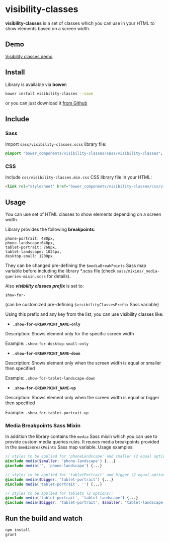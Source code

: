 # visibility-classes

**visibility-classes** is a set of classes which you can use in your HTML to show elements based on a screen width.

## Demo

[Visibility classes demo](http://blog.hospodarets.com/demos/visibility-classes/)

## Install

Library is available via **bower**:

```bash
bower install visibility-classes --save
```

or you can just download it [from Github](https://github.com/malyw/visibility-classes)

## Include

### Sass

Import `sass/visibility-classes.scss` library file:

```sass
@import "bower_components/visibility-classes/sass/visibility-classes";
```

### CSS

Include `css/visibility-classes.min.css` CSS library file in your HTML:

```html
<link rel="stylesheet" href="bower_components/visibility-classes/css/visibility-classes.min.css"/>
```

## Usage

You can use set of HTML classes to show elements depending on a screen width.

Library provides the following **breakpoints**:

```
phone-portrait: 480px,
phone-landscape:640px,
tablet-portrait: 768px,
tablet-landscape: 1024px,
desktop-small: 1200px
```

They can be changed pre-defining the `$mediaBreakPoints` Sass map variable before including the library *.scss file
(check `sass/mixins/_media-queries-mixin.scss` for details).

Also ***visibility classes prefix*** is set to:

`show-for-`

(can be customized pre-defining `$visibilityClassesPrefix` Sass variable)

Using this prefix and any key from the list, you can use visibility classes like:

* **`.show-for-BREAKPOINT_NAME-only`**

Description: Shows element only for the specific screen width

Example: `.show-for-desktop-small-only`

* **`.show-for-BREAKPOINT_NAME-down`**

Description: Shows element only when the screen width is equal or smaller then specified

Example: `.show-for-tablet-landscape-down`

* **`.show-for-BREAKPOINT_NAME-up`**

Description: Shows element only when the screen width is equal or bigger then specified

Example: `.show-for-tablet-portrait-up`

### Media Breakpoints Sass Mixin

In addition the library contains the `media` Sass mixin which you can use to provide custom media queries rules.
It reuses media breakpoints provided in the `$mediaBreakPoints` Sass map variable.
Usage examples:

```scss
// styles to be applied for 'phoneLandscape' and smaller (2 equal options to use):
@include media($smaller: 'phone-landscape') {...}
@include media('', 'phone-landscape') {...}

// styles to be applied for 'tabletPortrait' and bigger (2 equal options):
@include media($bigger: 'tablet-portrait') {...}
@include media('tablet-portrait', '') {...}

// styles to be applied for tablets (2 options):
@include media('tablet-portrait', 'tablet-landscape') {...}
@include media($bigger: 'tablet-portrait', $smaller: 'tablet-landscape') {...}
```

## Run the build and watch

```bash
npm install
grunt
```